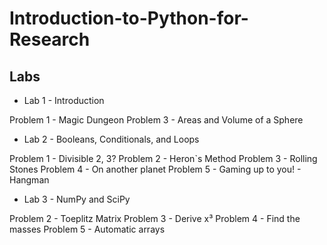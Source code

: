 # Introduction-to-Python-for-Research

## Labs 

- Lab 1 - Introduction

Problem 1 - Magic Dungeon
Problem 3 - Areas and Volume of a Sphere

- Lab 2 - Booleans, Conditionals, and Loops

Problem 1 - Divisible 2, 3?
Problem 2 - Heron`s Method
Problem 3 - Rolling Stones
Problem 4 - On another planet
Problem 5 - Gaming up to you! - Hangman
  
- Lab 3 - NumPy and SciPy

Problem 2 - Toeplitz Matrix
Problem 3 - Derive x³
Problem 4 - Find the masses
Problem 5 - Automatic arrays
